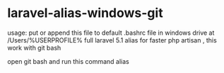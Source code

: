 # laravel-alias-windows-git
usage:
put or append this file to default .bashrc file in windows drive at
/Users/%USERPROFILE%
full laravel 5.1 alias for faster php artisan , this work with git bash

open git bash and run this command
alias
